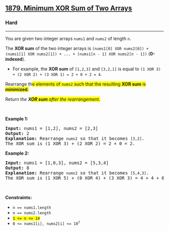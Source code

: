 <h2><a href="https://leetcode.com/problems/minimum-xor-sum-of-two-arrays/">1879. Minimum XOR Sum of Two Arrays</a></h2><h3>Hard</h3><hr><div><p>You are given two integer arrays <code>nums1</code> and <code>nums2</code> of length <code>n</code>.</p>

<p>The <strong>XOR sum</strong> of the two integer arrays is <code>(nums1[0] XOR nums2[0]) + (nums1[1] XOR nums2[1]) + ... + (nums1[n - 1] XOR nums2[n - 1])</code> (<strong>0-indexed</strong>).</p>

<ul>
	<li>For example, the <strong>XOR sum</strong> of <code>[1,2,3]</code> and <code>[3,2,1]</code> is equal to <code>(1 XOR 3) + (2 XOR 2) + (3 XOR 1) = 2 + 0 + 2 = 4</code>.</li>
</ul>

<p>Rearrange th<span class="highlighter--highlighted" style="background-color: yellow;" data-highlight-id="0">e elements of </span><code><span class="highlighter--highlighted" style="background-color: yellow;" data-highlight-id="0">nums2</span></code><span class="highlighter--highlighted" style="background-color: yellow;" data-highlight-id="0"> such that the resulting </span><strong><span class="highlighter--highlighted" style="background-color: yellow;" data-highlight-id="0">XOR sum</span></strong><span class="highlighter--highlighted" style="background-color: yellow;" data-highlight-id="0"> is </span><b><span class="highlighter--highlighted" style="background-color: yellow;" data-highlight-id="0">minimized</span></b><span class="highlighter--highlighted" style="background-color: yellow;" data-highlight-id="0">.</span></p>

<p>Return <em>the <strong>X<span class="highlighter--highlighted" style="background-color: yellow;" data-highlight-id="1">OR sum</span></strong><span class="highlighter--highlighted" style="background-color: yellow;" data-highlight-id="1"> after the rearrangement</span></em><span class="highlighter--highlighted" style="background-color: yellow;" data-highlight-id="1">.</span></p>

<p>&nbsp;</p>
<p><strong>Example 1:</strong></p>

<pre style="position: relative;"><strong>Input:</strong> nums1 = [1,2], nums2 = [2,3]
<strong>Output:</strong> 2
<b>Explanation:</b> Rearrange <code>nums2</code> so that it becomes <code>[3,2]</code>.
The XOR sum is (1 XOR 3) + (2 XOR 2) = 2 + 0 = 2.<div class="open_grepper_editor" title="Edit &amp; Save To Grepper"></div></pre>

<p><strong>Example 2:</strong></p>

<pre style="position: relative;"><strong>Input:</strong> nums1 = [1,0,3], nums2 = [5,3,4]
<strong>Output:</strong> 8
<b>Explanation:</b> Rearrange <code>nums2</code> so that it becomes <code>[5,4,3]</code>. 
The XOR sum is (1 XOR 5) + (0 XOR 4) + (3 XOR 3) = 4 + 4 + 0 = 8.
<div class="open_grepper_editor" title="Edit &amp; Save To Grepper"></div></pre>

<p>&nbsp;</p>
<p><strong>Constraints:</strong></p>

<ul>
	<li><code>n == nums1.length</code></li>
	<li><code>n == nums2.length</code></li>
	<li><code><span class="highlighter--highlighted" style="background-color: yellow;" data-highlight-id="2">1 &lt;= n &lt;= 14</span></code></li>
	<li><code>0 &lt;= nums1[i], nums2[i] &lt;= 10<sup>7</sup></code></li>
</ul>
</div>